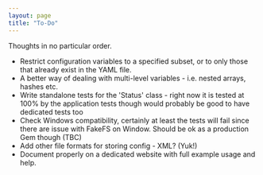 ```yaml
---
layout: page
title: "To-Do"
---
```

Thoughts in no particular order.

- Restrict configuration variables to a specified subset, or to only those that already exist in the YAML file.
- A better way of dealing with multi-level variables - i.e. nested arrays, hashes etc.
- Write standalone tests for the 'Status' class - right now it is tested at 100% by the application tests though would probably be good to have dedicated tests too
- Check Windows compatibility, certainly at least the tests will fail since there are issue with FakeFS on Window. Should be ok as a production Gem though (TBC)
- Add other file formats for storing config - XML? (Yuk!)
- Document properly on a dedicated website with full example usage and help.
